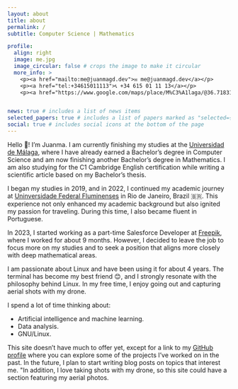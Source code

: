 ```yaml
---
layout: about
title: about
permalink: /
subtitle: Computer Science | Mathematics

profile:
  align: right
  image: me.jpg
  image_circular: false # crops the image to make it circular
  more_info: >
    <p><a href="mailto:me@juanmagd.dev">✉️ me@juanmagd.dev</a></p>
    <p><a href="tel:+34615011113">📞 +34 615 01 11 13</a></p>
    <p><a href="https://www.google.com/maps/place/M%C3%A1laga/@36.7183199,-4.7782104,10z/data=!3m1!4b1!4m6!3m5!1s0xd7259c44fdb212d:0x6025dc92c9ca32cf!8m2!3d36.7178196!4d-4.425557!16s%2Fg%2F11b7c714d1?entry=ttu" target="_blank">🌴 Málaga, Spain</a></p>


news: true # includes a list of news items
selected_papers: true # includes a list of papers marked as "selected={true}"
social: true # includes social icons at the bottom of the page
---
```


Hello 👋! I’m Juanma. I am currently finishing my studies at the [Universidad de Málaga](https://www.uma.es), where I have already earned a Bachelor’s degree in Computer Science and am now finishing another Bachelor’s degree in Mathematics. I am also studying for the C1 Cambridge English certification while writing a scientific article based on my Bachelor’s thesis.

I began my studies in 2019, and in 2022, I continued my academic journey at [Uninversidade Federal Fluminenses](https://www.uff.br/) in Rio de Janeiro, Brazil 🇧🇷. This experience not only enhanced my academic background but also ignited my passion for traveling. During this time, I also became fluent in Portuguese.

In 2023, I started working as a part-time Salesforce Developer at [Freepik](https://freepik.com), where I worked for about 9 months. However, I decided to leave the job to focus more on my studies and to seek a position that aligns more closely with deep mathematical areas.

I am passionate about Linux and have been using it for about 4 years. The terminal has become my best friend 😊, and I strongly resonate with the philosophy behind Linux. In my free time, I enjoy going out and capturing aerial shots with my drone.

I spend a lot of time thinking about:
 - Artificial intelligence and machine learning.
 - Data analysis.
 - GNU/Linux.

This site doesn’t have much to offer yet, except for a link to my [GitHub profile](https://github.com/juanmagdev) where you can explore some of the projects I’ve worked on in the past. In the future, I plan to start writing blog posts on topics that interest me. "In addition, I love taking shots with my drone, so this site could have a section featuring my aerial photos.

